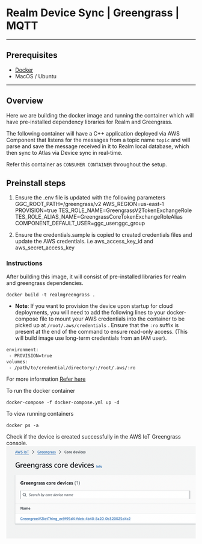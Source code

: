 # Realm Device Sync | Greengrass | MQTT
--- 

## Prerequisites

* [Docker](https://www.docker.com/products/docker-desktop/) 
* MacOS / Ubuntu

----

## Overview

Here we are building the docker image and running the container which will have pre-installed dependency libraries for Realm and Greengrass.

The following container will have a C++ application deployed via AWS Component that listens for the messages from a topic name `topic` and will parse and save the message received in it to Realm local database, which then sync to Atlas via Device sync in real-time.


Refer this container as `CONSUMER CONTAINER` throughout the setup.

## Preinstall steps

1. Ensure the .env file is updated with the following parameters
GGC_ROOT_PATH=/greengrass/v2
AWS_REGION=us-east-1
PROVISION=true
TES_ROLE_NAME=GreengrassV2TokenExchangeRole
TES_ROLE_ALIAS_NAME=GreengrassCoreTokenExchangeRoleAlias
COMPONENT_DEFAULT_USER=ggc_user:ggc_group

2. Ensure the credentials.sample is copied to created credentials files and update the AWS credentials. i.e aws_access_key_id and aws_secret_access_key

### Instructions

After building this image, it will consist of pre-installed libraries for realm and greengrass dependencies.

```
docker build -t realmgreengrass .
```

 * **Note**: If you want to provision the device upon startup for cloud deployments, you will need to add the following lines to your docker-compose file to mount your AWS credentials into the container to be picked up at `/root/.aws/credentials` . Ensure that the `:ro` suffix is present at the end of the command to ensure read-only access. (This will build image use long-term credentials from an IAM user). 
 
```
environment:  
 - PROVISION=true
volumes:  
 - /path/to/credential/directory/:/root/.aws/:ro
```

For more information [Refer here](https://github.com/aws-greengrass/aws-greengrass-docker/blob/main/README.md)


To run the docker container

```
docker-compose -f docker-compose.yml up -d
```

To view running containers

```
docker ps -a
```

Check if the device is created successfully in the AWS IoT Greengrass console.
![Screenshot of IoT Greengrass devices](image.png)